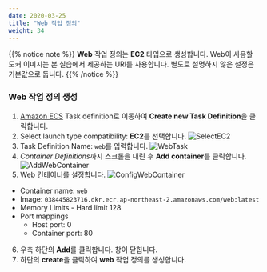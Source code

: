 ```yaml
---
date: 2020-03-25
title: "Web 작업 정의"
weight: 34
---
```


{{% notice note %}}
**Web** 작업 정의는 **EC2** 타입으로 생성합니다. Web이 사용할 도커 이미지는 본 실습에서 제공하는 URI를 사용합니다. 별도로 설명하지 않은 설정은 기본값으로 둡니다.
{{% /notice %}}

### Web 작업 정의 생성
1. [Amazon ECS](https://console.aws.amazon.com/ecs) Task definition로 이동하여 **Create new Task Definition**을 클릭합니다. 
2. Select launch type compatibility: **EC2**를 선택합니다.
![SelectEC2](/images/ecs/taskdef/taskdef_select_ec2.png)
1. Task Definition Name: `web`를 입력합니다. 
![WebTask](/images/ecs/taskdef/taskdef_web_1.png)
1. *Container Definitions*까지 스크롤을 내린 후 **Add container**를 클릭합니다.
![AddWebContainer](/images/ecs/taskdef/taskdef_add_container.png)
1. Web 컨테이너를 설정합니다.
![ConfigWebContainer](/images/ecs/taskdef/taskdef_add_container_2.png)


- Container name: `web`
- Image: `038445823716.dkr.ecr.ap-northeast-2.amazonaws.com/web:latest` 
- Memory Limits - Hard limit 128
- Port mappings 
    + Host port: 0	
    + Container port: 80
<!---1. *Advanced container configuration – ENVIRONMENT*까지 스크롤을 내립니다.
![WebContainerCPU](./images/Picture5.png)
- CPU Unit: 100--->

6. 우측 하단의 **Add**를 클릭합니다. 창이 닫힙니다. 
2. 하단의 **create**을 클릭하여 **web** 작업 정의를 생성합니다. 